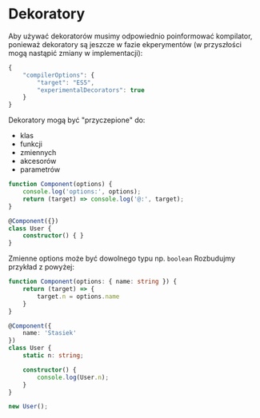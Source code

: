 # Dekoratory

Aby używać dekoratorów musimy odpowiednio poinformować kompilator, ponieważ dekoratory są jeszcze w fazie ekperymentów (w przyszłości mogą nastąpić zmiany w implementacji):
```ts
{
    "compilerOptions": {
        "target": "ES5",
        "experimentalDecorators": true
    }
}
```

Dekoratory mogą być "przyczepione" do:
* klas
* funkcji
* zmiennych
* akcesorów
* parametrów

```ts
function Component(options) {
    console.log('options:', options);
    return (target) => console.log('@:', target);
}

@Component({})
class User {
    constructor() { }
}
```
Zmienne options może być dowolnego typu np. ```boolean```
Rozbudujmy przykład z powyżej:
```ts
function Component(options: { name: string }) {
    return (target) => {
        target.n = options.name
    }
}

@Component({
    name: 'Stasiek'
})
class User {
    static n: string;

    constructor() {
        console.log(User.n);
    }
}

new User();
```
